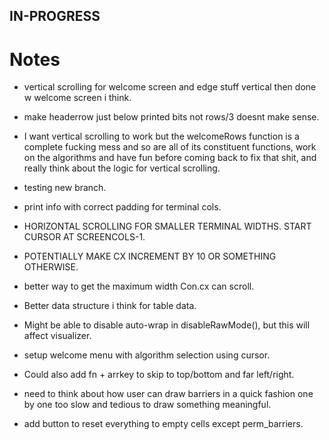 ## IN-PROGRESS

# Notes 
- vertical scrolling for welcome screen and edge stuff vertical then done w welcome screen i think.
- make headerrow just below printed bits not rows/3 doesnt make sense.

- I want vertical scrolling to work but the welcomeRows function is a complete fucking mess and so
are all of its constituent functions, work on the algorithms and have fun before coming back to fix
that shit, and really think about the logic for vertical scrolling.



- testing new branch.

- print info with correct padding for terminal cols.
- HORIZONTAL SCROLLING FOR SMALLER TERMINAL WIDTHS. START CURSOR AT SCREENCOLS-1.
- POTENTIALLY MAKE CX INCREMENT BY 10 OR SOMETHING OTHERWISE.

- better way to get the maximum width Con.cx can scroll.
- Better data structure i think for table data.


- Might be able to disable auto-wrap in disableRawMode(), but this will affect visualizer.
- setup welcome menu with algorithm selection using cursor.

- Could also add fn + arrkey to skip to top/bottom and far left/right.
- need to think about how user can draw barriers in a quick fashion one by one too slow and tedious to draw something meaningful.

- add button to reset everything to empty cells except perm_barriers.